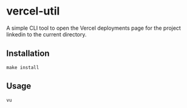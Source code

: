 # vercel-util

A simple CLI tool to open the Vercel deployments page for the project linkedin to the current directory.

## Installation
```
make install
```

## Usage
`vu`
